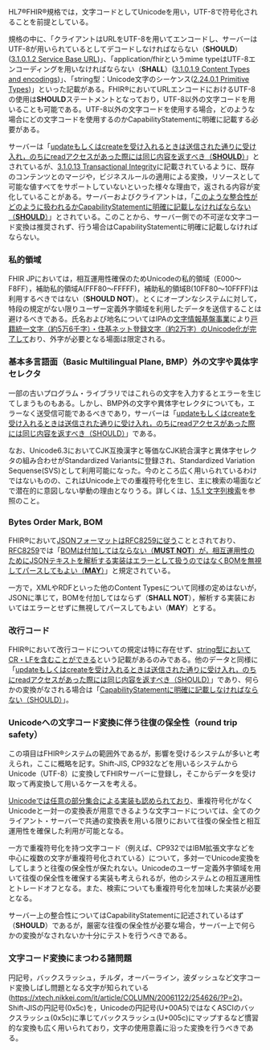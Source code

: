 HL7®FHIR®規格では，文字コードとしてUnicodeを用い，UTF-8で符号化されることを前提としている。

規格の中に、「クライアントはURLをUTF-8を用いてエンコードし、サーバーはUTF-8が用いられているとしてデコードしなければならない（**SHOULD**）([3.1.0.1.2 Service Base URL](https://www.hl7.org/fhir/http.html))」、「application/fhirというmime typeはUTF-8エンコーディングを用いなければならない（**SHALL**）([3.1.0.1.9 Content Types and encodings](https://www.hl7.org/fhir/http.html#mime-type))」、「string型：Unicode文字のシーケンス([2.24.0.1 Primitive Types](https://www.hl7.org/fhir/datatypes.html#primitive))」といった記載がある。FHIR®においてURLエンコードにおけるUTF-8の使用は**SHOULD**ステートメントとなっており，UTF-8以外の文字コードを用いることも可能である。UTF-8以外の文字コードを使用する場合，どのような場合にどの文字コードを使用するのかCapabilityStatementに明確に記載する必要がある。

サーバーは「[updateもしくはcreateを受け入れるときは送信された通りに受け入れ，のちにreadアクセスがあった際には同じ内容を返すべき（**SHOULD**）](https://www.hl7.org/fhir/http.html#update、https://www.hl7.org/fhir/http.html#create)」とされているが、[3.1.0.13 Transactional Integrity](https://www.hl7.org/fhir/http.html#transactional-integrity)に記載されているように、既存のコンテンツとのマージや，ビジネスルールの適用による変換，リソースとして可能な値すべてをサポートしていないといった様々な理由で，返される内容が変化していることがある。サーバーおよびクライアントは，「[このような整合性がどのように扱われるかCapabilityStatementに明確に記載しなければならない（**SHOULD**）](https://www.hl7.org/fhir/http.html#conformance-rules)」とされている。このことから、サーバー側での不可逆な文字コード変換は推奨されず、行う場合はCapabilityStatementに明確に記載しなければならない。

###  私的領域
FHIR JPにおいては，相互運用性確保のためUnicodeの私的領域（E000～F8FF），補助私的領域A(FFF80～FFFFF)，補助私的領域B(10FF80～10FFFF)は利用するべきではない（**SHOULD NOT**）。とくにオープンなシステムに対して，特段の規定がない限りユーザー定義外字領域を利用したデータを送信することは避けるべきである。氏名および地名についてはIPAの[文字情報基盤事業](https://moji.or.jp/mojikiban/mjlist/)により[戸籍統一文字（約5万6千字）・住基ネット登録文字（約2万字）のUnicode化が完了して](https://k-tai.watch.impress.co.jp/docs/news/1098780.html)おり、外字が必要となる場面は限定される。

### 基本多言語面（Basic Multilingual Plane, BMP）外の文字や異体字セレクタ
一部の古いプログラム・ライブラリではこれらの文字を入力するとエラーを生じてしまうものもある。しかし、BMP外の文字や異体字セレクタについても，エラーなく送受信可能であるべきであり，サーバーは「[updateもしくはcreateを受け入れるときは送信された通りに受け入れ，のちにreadアクセスがあった際には同じ内容を返すべき（SHOULD）](https://www.hl7.org/fhir/http.html#update)」である。

なお、Unicode6.3においてCJK互換漢字と等価なCJK統合漢字と異体字セレクタの組み合わせがStandardized Variantsに登録され、Standardized Variation Sequense(SVS)として利用可能になった。今のところ広く用いられているわけではないものの、これはUnicode上での重複符号化を生じ、主に検索の場面などで潜在的に意図しない挙動の理由となりうる。詳しくは、[1.5.1 文字列検索](guide-stringSearch.html)を参照のこと。

### Bytes Order Mark, BOM
FHIR®において[JSONフォーマットはRFC8259に従う](https://www.hl7.org/fhir/json.html#2.6.2)こととされており、[RFC8259](https://www.rfc-editor.org/rfc/rfc8259)では「[BOMは付加してはならない（**MUST NOT**）が，相互運用性のためにJSONテキストを解析する実装はエラーとして扱うのではなくBOMを無視してパースしてもよい（**MAY**）](https://www.rfc-editor.org/rfc/rfc8259#section-8.1)」と規定されている。

一方で，XMLやRDFといった他のContent Typesについて同様の定めはないが，JSONに準じて，BOMを付加してはならず（**SHALL NOT**），解析する実装においてはエラーとせずに無視してパースしてもよい（**MAY**）とする。

### 改行コード
FHIR®において改行コードについての規定は特に存在せず、[string型においてCR・LFを含むことができる](https://www.hl7.org/fhir/datatypes.html#primitive)という記載があるのみである。他のデータと同様に「[updateもしくはcreateを受け入れるときは送信された通りに受け入れ，のちにreadアクセスがあった際には同じ内容を返すべき（SHOULD）](https://www.hl7.org/fhir/http.html#update)」であり、何らかの変換がなされる場合は「[CapabilityStatementに明確に記載しなければならない（SHOULD）](https://www.hl7.org/fhir/http.html#conformance-rules)」。

### Unicodeへの文字コード変換に伴う往復の保全性（round trip safety）
この項目はFHIR®システムの範囲外であるが，影響を受けるシステムが多いと考えられ，ここに概略を記す。Shift-JIS, CP932などを用いるシステムからUnicode（UTF-8）に変換してFHIRサーバーに登録し，そこからデータを受け取って再変換して用いるケースを考える。

[Unicodeでは任意の部分集合による実装も認められており](https://www.ogis-ri.co.jp/otc/hiroba/technical/program_standards/part1.html)、重複符号化がなくUnicodeと一対一の変換表が用意できるような文字コードについては、全てのクライアント・サーバーで共通の変換表を用いる限りにおいて往復の保全性と相互運用性を確保した利用が可能となる。

一方で重複符号化を持つ文字コード（例えば、CP932ではIBM拡張文字などを中心に複数の文字が重複符号化されている）について，多対一でUnicode変換をしてしまうと往復の保全性が保たれない。Unicodeのユーザー定義外字領域を用いて往復の保全性を確保する実装も考えられるが，他のシステムとの相互運用性とトレードオフとなる。また、検索についても重複符号化を加味した実装が必要となる。

サーバー上の整合性についてはCapabilityStatementに記述されているはず（**SHOULD**）であるが，厳密な往復の保全性が必要な場合，サーバー上で何らかの変換がなされないか十分にテストを行うべきである。

### 文字コード変換にまつわる諸問題
円記号，バックスラッシュ，チルダ，オーバーライン，波ダッシュなど文字コード変換しばし問題となる文字が知られている(https://xtech.nikkei.com/it/article/COLUMN/20061122/254626/?P=2)。
Shift-JISの円記号(0x5c)を，Unicodeの円記号(U+00A5)ではなくASCIのバックスラッシュ(0x5c)に準じてバックスラッシュ(U+005c)にマップするなど慣習的な変換も広く用いられており，文字の使用意義に沿った変換を行うべきである。